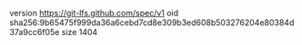 version https://git-lfs.github.com/spec/v1
oid sha256:9b65475f999da36a6cebd7cd8e309b3ed608b503276204e80384d37a9cc6f05e
size 1404
